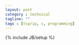 ```yaml
---
layout: post
category : technical
tagline: ""
tags : [tcp/ip, c, programming]
---
```

{% include JB/setup %}


